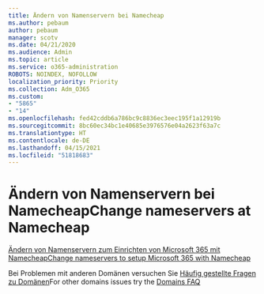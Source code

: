 ```yaml
---
title: Ändern von Namenservern bei Namecheap
ms.author: pebaum
author: pebaum
manager: scotv
ms.date: 04/21/2020
ms.audience: Admin
ms.topic: article
ms.service: o365-administration
ROBOTS: NOINDEX, NOFOLLOW
localization_priority: Priority
ms.collection: Adm_O365
ms.custom:
- "5865"
- "14"
ms.openlocfilehash: fed42cddb6a786bc9c8836ec3eec195f1a12919b
ms.sourcegitcommit: 8bc60ec34bc1e40685e3976576e04a2623f63a7c
ms.translationtype: HT
ms.contentlocale: de-DE
ms.lasthandoff: 04/15/2021
ms.locfileid: "51818683"
---
```

# <a name="change-nameservers-at-namecheap"></a><span data-ttu-id="39b50-102">Ändern von Namenservern bei Namecheap</span><span class="sxs-lookup"><span data-stu-id="39b50-102">Change nameservers at Namecheap</span></span>

[<span data-ttu-id="39b50-103">Ändern von Namenservern zum Einrichten von Microsoft 365 mit Namecheap</span><span class="sxs-lookup"><span data-stu-id="39b50-103">Change nameservers to setup Microsoft 365 with Namecheap</span></span>](https://docs.microsoft.com/microsoft-365/admin/dns/change-nameservers-at-namecheap?view=o365-worldwide)

<span data-ttu-id="39b50-104">Bei Problemen mit anderen Domänen versuchen Sie [Häufig gestellte Fragen zu Domänen](https://docs.microsoft.com/microsoft-365/admin/setup/domains-faq?view=o365-worldwide)</span><span class="sxs-lookup"><span data-stu-id="39b50-104">For other domains issues try the [Domains FAQ](https://docs.microsoft.com/microsoft-365/admin/setup/domains-faq?view=o365-worldwide)</span></span>
